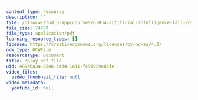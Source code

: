 ```yaml
---
content_type: resource
description: ''
file: /ol-ocw-studio-app/courses/6-034-artificial-intelligence-fall-2010/489a6a3a25a6c4341a11fc91929e83fe_l-tzjenXrvI.pdf
file_size: 74789
file_type: application/pdf
learning_resource_types: []
license: https://creativecommons.org/licenses/by-nc-sa/4.0/
ocw_type: OCWFile
resourcetype: Document
title: 3play pdf file
uid: 489a6a3a-25a6-c434-1a11-fc91929e83fe
video_files:
  video_thumbnail_file: null
video_metadata:
  youtube_id: null
---
```


